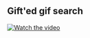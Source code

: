 ## Gift'ed gif search

[![Watch the video](https://i9.ytimg.com/vi/-0-hnUEtP4o/mq2.jpg?sqp=CK77lPUF&rs=AOn4CLCKFrxY7PI9lWqZwzAgrXQLxCQz4A)](https://youtu.be/-0-hnUEtP4o)
